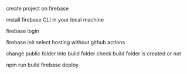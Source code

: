 create project on firebase 

install firebase CLI in your local machine

firebase login


firebase init
select hosting without github actions

change public folder into build folder
check build folder is created or not


npm run build
firebase deploy